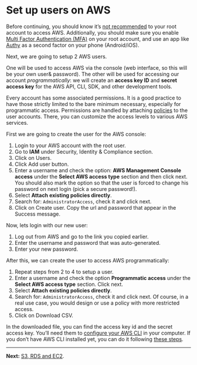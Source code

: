 # Set up users on AWS

Before continuing, you should know it’s [not recommended](http://docs.aws.amazon.com/IAM/latest/UserGuide/best-practices.html#create-iam-users) to your root account to access AWS. Additionally, you should make sure you enable [Multi Factor Authentication (MFA)](http://docs.aws.amazon.com/console/iam/security-status-activate-mfa) on your root account, and use an app like [Authy](https://authy.com/) as a second factor on your phone (Android/iOS).

Next, we are going to setup 2 AWS users.

One will be used to access AWS via the console (web interface, so this will be your own user& password). The other will be used for accessing our account *programmatically*: we will create an **access key ID** and **secret access key** for the AWS API, CLI, SDK, and other development tools.

Every account has some associated permissions. It is a good practice to have those strictly limited to the bare minimum necessary, especially for programmatic access. Permissions are handled by attaching [policies](http://docs.aws.amazon.com/IAM/latest/UserGuide/access_policies.html) to the user accounts. There, you can customize the access levels to various AWS services.

First we are going to create the user for the AWS console:

1. Login to your AWS account with the root user.
2. Go to **IAM** under Security, Identity & Compliance section.
3. Click on Users.
4. Click Add user button.
5. Enter a username and check the option: **AWS Management Console access** under the **Select AWS access type** section and then click next. You should also mark the option so that the user is forced to change his password on next login (pick a secure password!).
6. Select **Attach existing policies directly**.
7. Search for: `AdministratorAccess`, check it and click next.
8. Click on Create user. Copy the url and password that appear in the Success message.

Now, lets login with our new user:

1. Log out from AWS and go to the link you copied earlier.
2. Enter the username and password that was auto-generated.
3. Enter your new password.

After this, we can create the user to access AWS programmatically:

1. Repeat steps from 2 to 4 to setup a user.
2. Enter a username and check the option **Programmatic access** under the **Select AWS access type** section. Click next.
3. Select **Attach existing policies directly**.
4. Search for: `AdministratorAccess`, check it and click next. Of course, in a real use case, you would design or use a policy with more restricted access.
5. Click on Download CSV.

In the downloaded file, you can find the access key id and the secret access key. You’ll need them to [configure your AWS CLI](http://docs.aws.amazon.com/cli/latest/userguide/cli-chap-getting-started.html) in your computer. If you don’t have AWS CLI installed yet, you can do it following [these steps](http://docs.aws.amazon.com/cli/latest/userguide/installing.html).

---

**Next:** [S3, RDS and EC2](/workshop/s3-web-ec2-api-rds/introduction.md).
